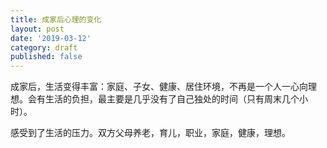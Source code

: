 ```yaml
---
title: 成家后心理的变化
layout: post
date: '2019-03-12'
category: draft
published: false
---
```


成家后，生活变得丰富：家庭、子女、健康、居住环境，不再是一个人一心向理想。会有生活的负担，最主要是几乎没有了自己独处的时间（只有周末几个小时）。

感受到了生活的压力。双方父母养老，育儿，职业，家庭，健康，理想。
